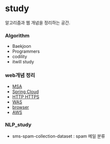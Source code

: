 # study
알고리즘과 웹 개념을 정리하는 공간.   

### Algorithm
- Baekjoon
- Programmers
- codility
- itwill study

### web개념 정리
- [MSA](./web개념정리/MSA개념.md)
- [Spring Cloud](./web개념정리/SpringCloud개념.md)
- [HTTP HTTPS](./web개념정리/HTTP_HTTPS.md)
- [WAS](./web개념정리/webServer_was.md)
- [browser](./web개념정리/browser동작.md)
- [AWS](./web개념정리/aws구조와기술)

### NLP_study
- sms-spam-collection-dataset : spam 메일 분류

